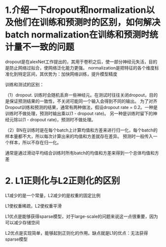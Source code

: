 # 1.介绍一下dropout和normalization以及他们在训练和预测时的区别，如何解决batch normalization在训练和预测时统计量不一致的问题

  dropout是在alexNet工作提出的，其用于卷积之后，使一部分神经元失活，目的是防止网络过拟合，使网络泛化能力更强。
  normalization是把特征的各个维度标准化到特定区间，其优势为：加快网络训练，提升模型精度
  
  训练和测试的区别：
  
  （1）dropout. 训练时会随机丢弃一些神经元。在测试时往往关闭dropout，目的是保证预测结果的一致性，不关闭可能同一个输入会得到不同的输出。
  为了对齐Dropout训练和预测的结果，通常有两种做法，假设dropout rate = 0.2。一种是训练时不做处理，预测时输出乘以(1 - dropout rate)。
  另一种是训练时留下的神经元除以(1 - dropout rate)，预测时不做处理。
  
  （2）BN在训练时是在每个batch上计算均值和方差来进行归一化，每个batch的样本量都不大，所以每次计算出来的均值和方差就存在差异。
  预测时一般传入一个样本，所以不存在归一化。
  
  通常是通过滑动平均结合训练时所有batch的均值和方差来得到一个总体均值和方差


# 2. L1正则化与L2正则化的区别
  L1减少的是一个常量，L2减少的是权重的固定比例
  
  L1使权重稀疏，L2使权重平滑
  
  L1优点是能够获得sparse模型，对于large-scale的问题来说这一点很重要，因为可以减少存储空间
  
  L2优点是实现简单，能够起到正则化的作用。缺点就是L1的优点：无法获得sparse模型
